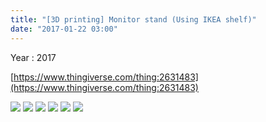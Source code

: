 ```yaml
---
title: "[3D printing] Monitor stand (Using IKEA shelf)"
date: "2017-01-22 03:00"
---
```


Year : 2017

[https://www.thingiverse.com/thing:2631483](https://www.thingiverse.com/thing:2631483)

![](../photo/Monitor_stand_(Using_IKEA_shelf)-1.jpg)
![](../photo/Monitor_stand_(Using_IKEA_shelf)-2.jpg)
![](../photo/Monitor_stand_(Using_IKEA_shelf)-3.jpg)
![](../photo/Monitor_stand_(Using_IKEA_shelf)-4.jpg)
![](../photo/Monitor_stand_(Using_IKEA_shelf)-5.jpg)
![](../photo/Monitor_stand_(Using_IKEA_shelf)-6.jpg)